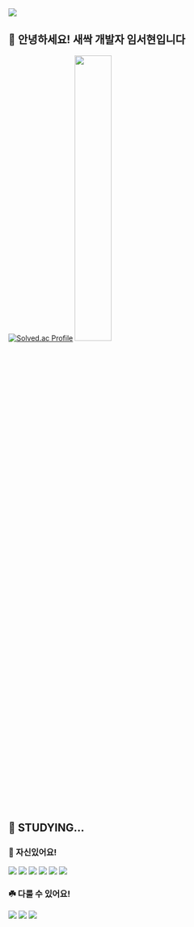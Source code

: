 <div>
    <img src="https://capsule-render.vercel.app/api?type=waving&&color=gradient&customColorList=3&height=200&section=header&text=sprout&fontSize=80&fontAlign=80&width=200" />
</div>

## 🌱 안녕하세요! 새싹 개발자 임서현입니다  

[![Solved.ac Profile](http://mazassumnida.wtf/api/generate_badge?boj=tjgus05281)](https://solved.ac/tjgus05281)
<a href="https://github.com/anuraghazra/github-readme-stats">
        <img src="https://github-readme-stats.vercel.app/api/top-langs/?username=mainsprout&layout=donut&show_icons=true&theme=material-palenight&hide_border=true&bg_color=20232a&icon_color=58A6FF&text_color=fff&title_color=58A6FF&count_private=true&exclude_repo=Face-Transfer-Application" width=38% /></a>

## 🌱 STUDYING...

### 🌻 자신있어요!
<img src="https://img.shields.io/badge/springboot-6DB33F?&style=for-the-badge&logo=springboot&logoColor=white" /> <img src="https://img.shields.io/badge/c++-00599C?&style=for-the-badge&logo=cplusplus&logoColor=white" /> <img src="https://img.shields.io/badge/java-AECBFA?&style=for-the-badge&logoColor=white" /> <img src="https://img.shields.io/badge/html5-E34F26?&style=for-the-badge&logo=html5&logoColor=white" /> <img src="https://img.shields.io/badge/css3-1572B6?&style=for-the-badge&logo=css3&logoColor=white" /> <img src="https://img.shields.io/badge/git-F05032?&style=for-the-badge&logo=git&logoColor=white" />

### ☘️ 다룰 수 있어요!
<img src="https://img.shields.io/badge/next.js-000000?&style=for-the-badge&logo=nextdotjs&logoColor=white" /> <img src="https://img.shields.io/badge/apacheairflow-017CEE?&style=for-the-badge&logo=apacheairflow&logoColor=white" /> <img src="https://img.shields.io/badge/javascript-F7DF1E?&style=for-the-badge&logo=javascript&logoColor=white" /> 

<br />

